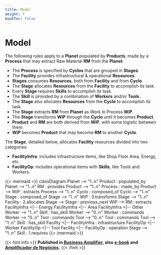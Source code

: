 ```yaml
---
title: Model
weight: 7
bookToc: false
---
```

# Model

The following rules apply to a **Planet** populated by **Products**, made by a **Process** that may extract Raw Material **RM** from the **Planet**.

- The **Process** is specified by **Cyclos** that are grouped in **Stages**.
- The **Facility** provides infrastructural & operational **Resources**. 
- **Stages** consumes **Resources**, both from **Facility** and from **Cyclo**.
- The **Stage** allocates **Resources** from the **Facility** to accomplish its task.
- Every **Stage** requires **Skills** to accomplish its task.
- The **Skill** is provided by a combination of **Workers** and/or **Tools**.
- The **Stage** also allocates **Resources** from the **Cyclo** to accomplish its task.
- The **Stage** extracts **RM** from **Planet** as Work In Process **WiP**.
- The **Stage** transforms **WiP** through the **Cyclo** until it becomes **Product**.
- **Product** and **RM** are both derived from **WiP**, with some logistic between them.
- **WiP** becomes **Product** that may become **RM** to another **Cyclo**.

The **Stage**, detailed below, allocates **Facility** resources divided into two categories:

- **FacilityInfra**: includes infrastructure items, like Shop Floor Area, Energy, etc.
- **FacilityOp**: includes operational items with **Skills**, like Tools and Workers.

{{< mermaid >}}
classDiagram
    Planet --> "1..n" Product : populated_by
    Planet --> "1..n" RM : provides
    Product --> "1..n" Process : made_by
    Product --> WiP : extracts
    Process --> "1..n" Cyclo : composed_of
    Cyclo --> "1..n" Stage : composed_of
    Stage --> "1..n" WiP : 3.transforms
    Stage --> "1..n" Facility : 2.allocates
    Stage --> Stage : previous_next
    WiP --> RM : extracts
    FacilityInfra <|-- Energy
    FacilityInfra <|-- Area
    FacilityInfra <|-- Other
    Worker --> "1..n" Skill : has_skill
    Worker --> "0..n" Worker : commands
    Worker --> "0..n" Tool : commands
    Tool --> "0..n" Tool : commands
    Tool --> "1..n" Skill : has_skill
    Facility <|-- FacilityInfra : infrastructure
    FacilityOp <|-- Worker
    FacilityOp <|-- Tool
    Facility <|-- FacilityOp : operation
    Stage --> "1..n" Skill : 1.requires
{{< /mermaid >}}


{{< hint info >}}
**Published in [Business Amplifier](https://www.amazon.com/Business-Amplifier-M-Sc-Motta-Lopes/dp/B083XGK14Q), also [e-book](https://www.amazon.com/Business-Amplifier-Jose-Motta-Lopes-ebook-dp-B086L6V6QY/dp/B086L6V6QY/) and [Amplificador de Negócios](https://www.amazon.com/M-Sc-Jose-Motta-Lopes/dp/8592301009).**
{{< /hint >}}
